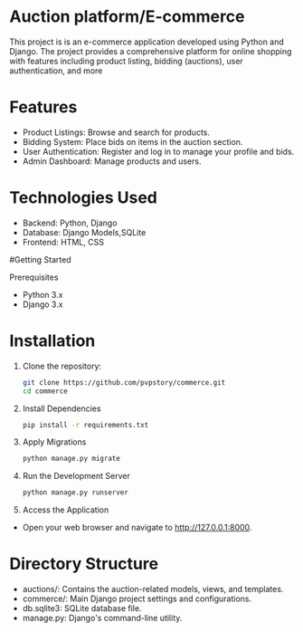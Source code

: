 # Auction platform/E-commerce
This project is is an e-commerce application developed using Python and Django. The project provides a comprehensive platform for online shopping with features including product listing, bidding (auctions), user authentication, and more

# Features
- Product Listings: Browse and search for products.
- Bidding System: Place bids on items in the auction section.
- User Authentication: Register and log in to manage your profile and bids.
- Admin Dashboard: Manage products and users.

# Technologies Used
- Backend: Python, Django
- Database: Django Models,SQLite
- Frontend: HTML, CSS

#Getting Started

Prerequisites
- Python 3.x
- Django 3.x

# Installation

1. Clone the repository:
   ```sh
   git clone https://github.com/pvpstory/commerce.git
   cd commerce
   ```
2. Install Dependencies
   ```sh
   pip install -r requirements.txt
    ```
3. Apply Migrations
    ```sh
    python manage.py migrate
   ```
4. Run the Development Server
   ```sh
   python manage.py runserver
   ```
5. Access the Application

- Open your web browser and navigate to http://127.0.0.1:8000.

# Directory Structure

- auctions/: Contains the auction-related models, views, and templates.
- commerce/: Main Django project settings and configurations.
- db.sqlite3: SQLite database file.
- manage.py: Django's command-line utility.
   



   

